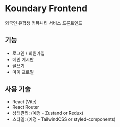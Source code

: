 # Koundary Frontend

외국인 유학생 커뮤니티 서비스 프론트엔드

## 기능

- 로그인 / 회원가입
- 메인 게시판
- 글쓰기
- 마이 프로필

## 사용 기술

- React (Vite)
- React Router
- 상태관리: (예정 - Zustand or Redux)
- 스타일: (예정 - TailwindCSS or styled-components)
